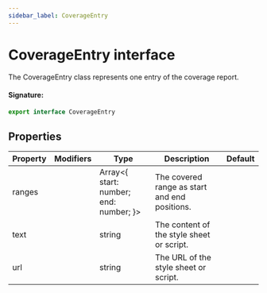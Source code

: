```yaml
---
sidebar_label: CoverageEntry
---
```


# CoverageEntry interface

The CoverageEntry class represents one entry of the coverage report.

#### Signature:

```typescript
export interface CoverageEntry
```

## Properties

| Property | Modifiers | Type                                         | Description                                   | Default |
| -------- | --------- | -------------------------------------------- | --------------------------------------------- | ------- |
| ranges   |           | Array&lt;{ start: number; end: number; }&gt; | The covered range as start and end positions. |         |
| text     |           | string                                       | The content of the style sheet or script.     |         |
| url      |           | string                                       | The URL of the style sheet or script.         |         |

